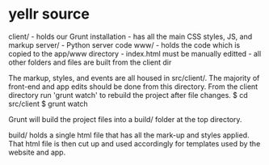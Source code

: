 # yellr source

client/
	- holds our Grunt installation
	- has all the main CSS styles, JS, and markup
server/
	- Python server code
www/
	- holds the code which is copied to the app/www directory
	- index.html must be manually editted
	- all other folders and files are built from the client dir


The markup, styles, and events are all housed in src/client/. The majority of front-end and app edits should be done from this directory.
From the client directory run 'grunt watch' to rebuild the project after file changes.
$ cd src/client
$ grunt watch


Grunt will build the project files into a build/ folder at the top directory.

build/ holds a single html file that has all the mark-up and styles applied. That html file is then cut up and used accordingly for templates used by the website and app.